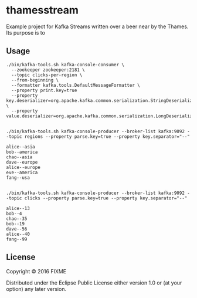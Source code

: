 # thamesstream
Example project for Kafka Streams written over a beer near by the Thames. Its purpose is to

## Usage
```
./bin/kafka-tools.sh kafka-console-consumer \
  --zookeeper zookeeper:2181 \
  --topic clicks-per-region \
  --from-beginning \
  --formatter kafka.tools.DefaultMessageFormatter \
  --property print.key=true
  --property key.deserializer=org.apache.kafka.common.serialization.StringDeserializer \
  --property value.deserializer=org.apache.kafka.common.serialization.LongDeserializer


./bin/kafka-tools.sh kafka-console-producer --broker-list kafka:9092 --topic regions --property parse.key=true --property key.separator="--"

alice--asia
bob--america
chao--asia
dave--europe
alice--europe
eve--america
fang--usa


./bin/kafka-tools.sh kafka-console-producer --broker-list kafka:9092 --topic clicks --property parse.key=true --property key.separator="--"

alice--13
bob--4
chao--35
bob--19
dave--56
alice--40
fang--99
```

## License

Copyright © 2016 FIXME

Distributed under the Eclipse Public License either version 1.0 or (at
your option) any later version.
